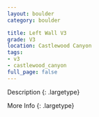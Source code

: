 ```yaml
---
layout: boulder
category: boulder

title: Left Wall V3
grade: V3
location: Castlewood Canyon
tags:
- v3
- castlewood_canyon
full_page: false
---
```



Description
{: .largetype}


More Info
{: .largetype}

